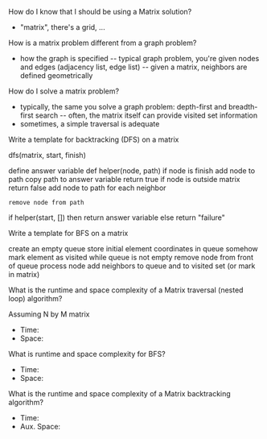 How do I know that I should be using a Matrix solution?

- "matrix", there's a grid, ...

How is a matrix problem different from a graph problem?

- how the graph is specified
  -- typical graph problem, you're given nodes and edges (adjacency list, edge list)
  -- given a matrix, neighbors are defined geometrically

How do I solve a matrix problem?

- typically, the same you solve a graph problem: depth-first and breadth-first search
  -- often, the matrix itself can provide visited set information
- sometimes, a simple traversal is adequate

Write a template for backtracking (DFS) on a matrix

dfs(matrix, start, finish)

define answer variable
def helper(node, path)
if node is finish
add node to path
copy path to answer variable
return true
if node is outside matrix
return false
add node to path
for each neighbor

    remove node from path

if helper(start, []) then
return answer variable
else
return "failure"

Write a template for BFS on a matrix

create an empty queue
store initial element coordinates in queue
somehow mark element as visited
while queue is not empty
remove node from front of queue
process node
add neighbors to queue and to visited set (or mark in matrix)

What is the runtime and space complexity of a Matrix traversal
(nested loop) algorithm?

Assuming N by M matrix

- Time:
- Space:

What is runtime and space complexity for BFS?

- Time:
- Space:

What is the runtime and space complexity of a Matrix backtracking algorithm?

- Time:
- Aux. Space:
